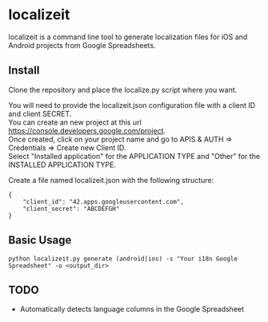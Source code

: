 # localizeit

localizeit is a command line tool to generate localization files for iOS and Android projects from Google Spreadsheets.

## Install

Clone the repository and place the localize.py script where you want.

You will need to provide the localizeit.json configuration file with a client ID and client SECRET.  
You can create an new project at this url https://console.developers.google.com/project.  
Once created, click on your project name and go to APIS & AUTH => Credentials => Create new Client ID.  
Select "Installed application" for the APPLICATION TYPE and "Other" for the INSTALLED APPLICATION TYPE.

Create a file named localizeit.json with the following structure:
<pre><code>{  
	"client_id": "42.apps.googleusercontent.com",  
	"client_secret": "ABCDEFGH"  
}
</code></pre>

## Basic Usage

    python localizeit.py generate (android|ios) -s "Your i18n Google Spreadsheet" -o <output_dir>

## TODO

- Automatically detects language columns in the Google Spreadsheet
